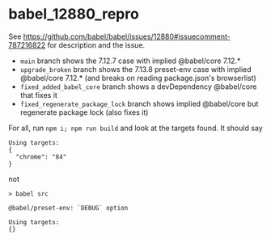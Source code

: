 # babel_12880_repro

See https://github.com/babel/babel/issues/12880#issuecomment-787216822 for description and the issue.

* `main` branch shows the 7.12.7 case with implied @babel/core 7.12.*
* `upgrade_broken` branch shows the 7.13.8 preset-env case with implied @babel/core 7.12.* (and breaks on reading package.json's browserlist)
* `fixed_added_babel_core` branch shows a devDependency @babel/core that fixes it
* `fixed_regenerate_package_lock` branch shows implied @babel/core but regenerate package lock (also fixes it)

For all, run `npm i; npm run build` and look at the targets found. It should say

```
Using targets:
{
  "chrome": "84"
}
```

not

```
> babel src

@babel/preset-env: `DEBUG` option

Using targets:
{}
```
